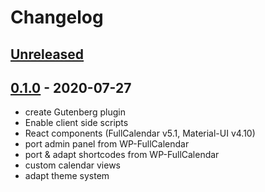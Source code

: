 # Changelog

## [Unreleased]

## [0.1.0] - 2020-07-27
- create Gutenberg plugin
- Enable client side scripts
- React components (FullCalendar v5.1, Material-UI v4.10)
- port admin panel from WP-FullCalendar
- port & adapt shortcodes from WP-FullCalendar
- custom calendar views
- adapt theme system

[unreleased]: https://github.com/Oberhauser-Dev/gb-fullcalendar/compare/0.1.0...HEAD
[0.1.0]: https://github.com/Oberhauser-Dev/gb-fullcalendar/releases/tag/0.1.0
